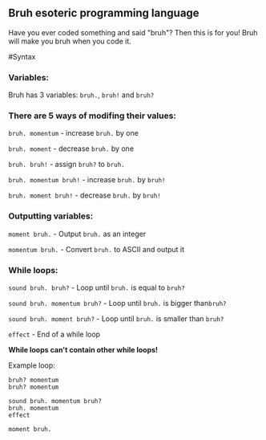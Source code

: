 ## Bruh esoteric programming language
Have you ever coded something and said "bruh"? Then this is for you!
Bruh will make you bruh when you code it.

<div id="text"></div>
 
<script>
document.getElementById("text").innerHTML = "Text added by JavaScript code";
</script>

#Syntax 

### Variables:

Bruh has 3 variables: ```bruh.```, ```bruh!``` and ```bruh?```


### There are 5 ways of modifing their values:

```bruh. momentum``` - increase ```bruh.``` by one

```bruh. moment``` - decrease ```bruh.``` by one
 
```bruh. bruh!``` - assign ```bruh?``` to ```bruh.``` 

```bruh. momentum bruh!``` - increase ```bruh.``` by ```bruh!```

```bruh. moment bruh!``` - decrease ```bruh.``` by ```bruh!```


### Outputting variables:

```moment bruh.``` - Output ```bruh.``` as an integer

```momentum bruh.``` - Convert ```bruh.``` to ASCII and output it


### While loops:

```sound bruh. bruh?``` - Loop until ```bruh.``` is equal to ```bruh?```

```sound bruh. momentum bruh?``` - Loop until ```bruh.``` is bigger than```bruh?```

```sound bruh. moment bruh?``` - Loop until ```bruh.``` is smaller than ```bruh?```

```effect``` - End of a while loop

**While loops can't contain other while loops!**

Example loop:

```
bruh? momentum
bruh? momentum

sound bruh. momentum bruh?
bruh. momentum
effect

moment bruh.
```
